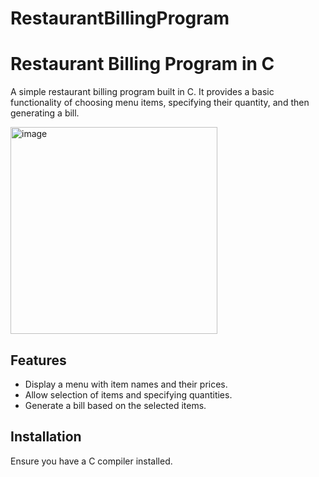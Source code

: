 # RestaurantBillingProgram

# Restaurant Billing Program in C

A simple restaurant billing program built in C. It provides a basic functionality of choosing menu items, specifying their quantity, and then generating a bill.

<img width="331" alt="image" src="https://github.com/ChadaBendriss/RestaurantBillingProgram/assets/113207156/675e10b1-7cd9-464f-9b72-1a6006cb923a">


## Features

- Display a menu with item names and their prices.
- Allow selection of items and specifying quantities.
- Generate a bill based on the selected items.
  

## Installation

  Ensure you have a C compiler installed.

